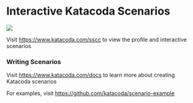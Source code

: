 # Interactive Katacoda Scenarios

[![](http://shields.katacoda.com/katacoda/sscc/count.svg)](https://www.katacoda.com/sscc "Get your profile on Katacoda.com")

Visit https://www.katacoda.com/sscc to view the profile and interactive scenarios

### Writing Scenarios
Visit https://www.katacoda.com/docs to learn more about creating Katacoda scenarios

For examples, visit https://github.com/katacoda/scenario-example
